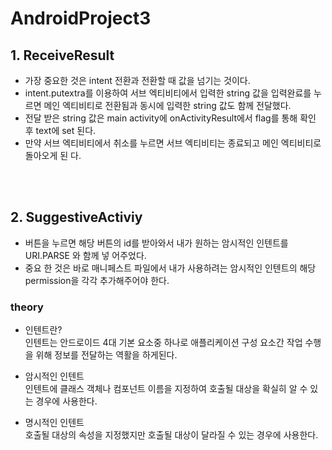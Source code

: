 # AndroidProject3

## **1. ReceiveResult**  
- 가장 중요한 것은 intent 전환과 전환할 때 값을 넘기는 것이다.  
-  intent.putextra를 이용하여 서브 엑티비티에서 입력한 string 값을 입력완료를 누
르면 메인 엑티비티로 전환됨과 동시에 입력한 string 값도 함께 전달했다.  
- 전달 받은 string 값은 main activity에 onActivityResult에서 flag를 통해 확인 후 text에 set 된다.  
- 만약 서브 엑티비티에서 취소를 누르면 서브 엑티비티는 종료되고 메인 엑티비티로 돌아오게 된
다.  



<br/><br/>


## **2. SuggestiveActiviy**  
- 버튼을 누르면 해당 버튼의 id를 받아와서 내가 원하는 암시적인 인텐트를 URI.PARSE 와 함께 넣
어주었다.  
- 중요 한 것은 바로 매니페스트 파일에서 내가 사용하려는 암시적인 인텐트의 해당
permission을 각각 추가해주어야 한다.

### **theory**
- 인텐트란?  
인텐트는 안드로이드 4대 기본 요소중 하나로 애플리케이션 구성 요소간 작업 수행을 위해 정보를 전달하는 역활을 하게된다. 

* 암시적인 인텐트  
인텐트에 클래스 객체나 컴포넌트 이름을 지정하여 호출될 대상을 확실히 알 수 있는 경우에 사용한다.  

* 명시적인 인텐트  
호출될 대상의 속성을 지정했지만 호출될 대상이 달라질 수 있는 경우에 사용한다.










